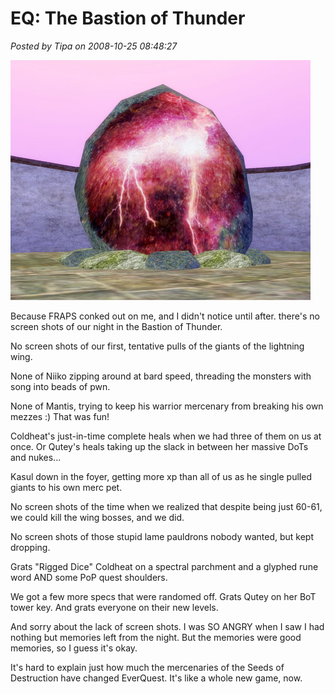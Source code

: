 # EQ: The Bastion of Thunder

*Posted by Tipa on 2008-10-25 08:48:27*

![](../../../uploads/2008/10/eqgame-2008-10-25-07-09-32-24.jpg "eqgame-2008-10-25-07-09-32-24")

Because FRAPS conked out on me, and I didn't notice until after. there's no screen shots of our night in the Bastion of Thunder.

No screen shots of our first, tentative pulls of the giants of the lightning wing.

None of Niiko zipping around at bard speed, threading the monsters with song into beads of pwn.

None of Mantis, trying to keep his warrior mercenary from breaking his own mezzes :) That was fun!

Coldheat's just-in-time complete heals when we had three of them on us at once. Or Qutey's heals taking up the slack in between her massive DoTs and nukes...

Kasul down in the foyer, getting more xp than all of us as he single pulled giants to his own merc pet.

No screen shots of the time when we realized that despite being just 60-61, we could kill the wing bosses, and we did.

No screen shots of those stupid lame pauldrons nobody wanted, but kept dropping.

Grats "Rigged Dice" Coldheat on a spectral parchment and a glyphed rune word AND some PoP quest shoulders.

We got a few more specs that were randomed off. Grats Qutey on her BoT tower key. And grats everyone on their new levels.

And sorry about the lack of screen shots. I was SO ANGRY when I saw I had nothing but memories left from the night. But the memories were good memories, so I guess it's okay.

It's hard to explain just how much the mercenaries of the Seeds of Destruction have changed EverQuest. It's like a whole new game, now.

